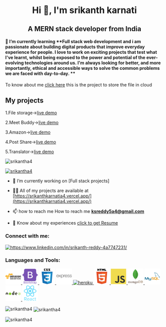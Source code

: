 <h1 align="center">Hi 👋, I'm srikanth karnati</h1>
<h2 align="center">A MERN stack  developer from India </h2>
  <h4>🌱 I’m currently learning **Full stack web development and i am passionate about building digital products that improve everyday experience for people. I love to work on exciting projects that test what I've learnt, whilst being exposed to the power and potential of the ever-evolving technologies around us. I'm always looking for better, and more importantly, ethical and accessible ways to solve the common problems we are faced with day-to-day. **</h4>
  
  To know about me [click here](https://srikanthkarnatia4.vercel.app/#home) this is the project to store the file in cloud 
  <h2>My projects</h2>
  
  1.File storage->[live demo](https://file-storage-mern.vercel.app/)
  
  2.Meet Buddy->[live demo](https://let-meet-buddy.vercel.app/)
  
  3.Amazon->[live demo](https://clone-36782.web.app/)
  
  4.Post Share->[live demo](https://postshare.netlify.app/)
  
  5.Translator->[live demo](https://superlative-hamster-93e7e6.netlify.app/)
  

<p align="left"> <img src="https://komarev.com/ghpvc/?username=srikantha4&label=Profile%20views&color=0e75b6&style=flat" alt="srikantha4" /> </p>

<!-- <p><img align="center" src="https://github-profile-trophy.vercel.app/?username=srikantha4&row=2&column=3"/></p> -->

<p align="left"> <a href="https://github.com/ryo-ma/github-profile-trophy"><img src="https://github-profile-trophy.vercel.app/?username=srikantha4" alt="srikantha4" /></a> </p>

- 🔭 I’m currently working on [Full stack projects]

- 👨‍💻 All of my projects are available at [https://srikanthkarnatia4.vercel.app/](https://srikanthkarnatia4.vercel.app/)

- 📫 how to reach me How to reach me **ksreddy5a4@gmail.com**

- 📄 Know about my experiences [click to get Resume](https://drive.google.com/file/d/13Ah6TlH-noVnPMA1EZpfNSZAKn0siqrp/view)

<h3 align="left">Connect with me:</h3>
<p align="left">
<a href="https://linkedin.com/in/https://www.linkedin.com/in/srikanth-reddy-4a7747231/" target="blank"><img align="center" src="https://raw.githubusercontent.com/rahuldkjain/github-profile-readme-generator/master/src/images/icons/Social/linked-in-alt.svg" alt="https://www.linkedin.com/in/srikanth-reddy-4a7747231/" height="30" width="40" /></a>
</p>

<h3 align="left">Languages and Tools:</h3>
<p align="left"> <a href="https://aws.amazon.com" target="_blank" rel="noreferrer"> 
 <img src="https://raw.githubusercontent.com/devicons/devicon/master/icons/amazonwebservices/amazonwebservices-original-wordmark.svg" alt="aws" width="50" height="50"/> </a>
 <a href="https://getbootstrap.com" target="_blank" rel="noreferrer"> <img src="https://raw.githubusercontent.com/devicons/devicon/master/icons/bootstrap/bootstrap-plain-wordmark.svg" alt="bootstrap" width="50" height="50"/> </a> 
 <a href="https://www.w3schools.com/css/" target="_blank" rel="noreferrer"> <img src="https://raw.githubusercontent.com/devicons/devicon/master/icons/css3/css3-original-wordmark.svg" alt="css3" width="50" height="50"/> </a> 
  <a href="https://expressjs.com" target="_blank" rel="noreferrer"> <img src="https://raw.githubusercontent.com/devicons/devicon/master/icons/express/express-original-wordmark.svg" alt="express" width="50" height="50"/> </a>
  <a href="https://heroku.com" target="_blank" rel="noreferrer"> <img src="https://www.vectorlogo.zone/logos/heroku/heroku-icon.svg" alt="heroku" width="40" height="40"/> </a> <a href="https://www.w3.org/html/" target="_blank" rel="noreferrer"> <img src="https://raw.githubusercontent.com/devicons/devicon/master/icons/html5/html5-original-wordmark.svg" alt="html5" width="50" height="50"/> </a>
  <a href="https://developer.mozilla.org/en-US/docs/Web/JavaScript" target="_blank" rel="noreferrer"> <img src="https://raw.githubusercontent.com/devicons/devicon/master/icons/javascript/javascript-original.svg" alt="javascript" width="50" height="50"/> </a>
   <a href="https://www.mongodb.com/" target="_blank" rel="noreferrer"> <img src="https://raw.githubusercontent.com/devicons/devicon/master/icons/mongodb/mongodb-original-wordmark.svg" alt="mongodb" width="50" height="50"/> </a> 
   <a href="https://www.mysql.com/" target="_blank" rel="noreferrer"> <img src="https://raw.githubusercontent.com/devicons/devicon/master/icons/mysql/mysql-original-wordmark.svg" alt="mysql" width="50" height="50"/> </a> 
  <a href="https://nodejs.org" target="_blank" rel="noreferrer"> <img src="https://raw.githubusercontent.com/devicons/devicon/master/icons/nodejs/nodejs-original-wordmark.svg" alt="nodejs" width="50" height="50"/> </a>
 <a href="https://reactjs.org/" target="_blank" rel="noreferrer"> <img src="https://raw.githubusercontent.com/devicons/devicon/master/icons/react/react-original-wordmark.svg" alt="react" width="50" height="50"/> </a> </p>
<p><img align="left" src="https://github-readme-stats.vercel.app/api/top-langs?username=srikantha4&show_icons=true&locale=en&layout=compact" alt="srikantha4" /></p>


<p>&nbsp;<img align="center" src="https://github-readme-stats.vercel.app/api?username=srikantha4&show_icons=true&locale=en" alt="srikantha4" /></p>

<p><img align="center" src="https://github-readme-streak-stats.herokuapp.com/?user=srikantha4&" alt="srikantha4" /></p>
